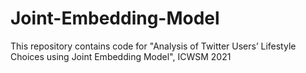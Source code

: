 # Joint-Embedding-Model

This repository contains code for "Analysis of Twitter Users’ Lifestyle Choices using Joint Embedding Model", ICWSM 2021

